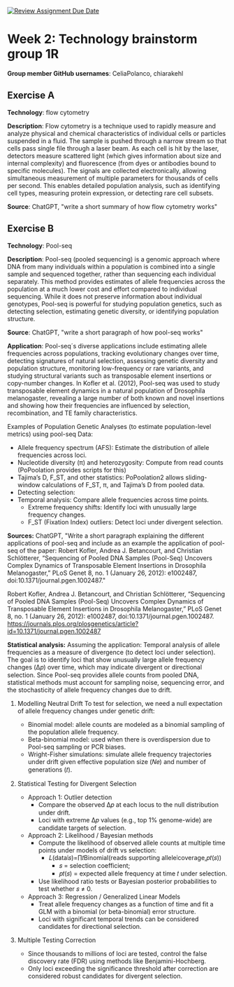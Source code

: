 [![Review Assignment Due Date](https://classroom.github.com/assets/deadline-readme-button-22041afd0340ce965d47ae6ef1cefeee28c7c493a6346c4f15d667ab976d596c.svg)](https://classroom.github.com/a/aKWLU3-A)

# Week 2: Technology brainstorm group 1R
**Group member GitHub usernames**: CeliaPolanco, chiarakehl

## Exercise A
**Technology**: flow cytometry

**Description**: Flow cytometry is a technique used to rapidly measure and analyze physical and chemical characteristics of individual cells or particles suspended in a fluid. The sample is pushed through a narrow stream so that cells pass single file through a laser beam. As each cell is hit by the laser, detectors measure scattered light (which gives information about size and internal complexity) and fluorescence (from dyes or antibodies bound to specific molecules). The signals are collected electronically, allowing simultaneous measurement of multiple parameters for thousands of cells per second. This enables detailed population analysis, such as identifying cell types, measuring protein expression, or detecting rare cell subsets.

**Source**: ChatGPT, "write a short summary of how flow cytometry works"



## Exercise B
**Technology**: Pool-seq

**Description**: Pool-seq (pooled sequencing) is a genomic approach where DNA from many individuals within a population is combined into a single sample and sequenced together, rather than sequencing each individual separately. This method provides estimates of allele frequencies across the population at a much lower cost and effort compared to individual sequencing. While it does not preserve information about individual genotypes, Pool-seq is powerful for studying population genetics, such as detecting selection, estimating genetic diversity, or identifying population structure.

**Source**: ChatGPT, "write a short paragraph of how pool-seq works"

**Application**: Pool-seq´s diverse applications include estimating allele frequencies across populations, tracking evolutionary changes over time, detecting signatures of natural selection, assessing genetic diversity and population structure, monitoring low-frequency or rare variants, and studying structural variants such as transposable element insertions or copy-number changes. In Kofler et al. (2012), Pool-seq was used to study transposable element dynamics in a natural population of Drosophila melanogaster, revealing a large number of both known and novel insertions and showing how their frequencies are influenced by selection, recombination, and TE family characteristics.

Examples of Population Genetic Analyses (to estimate population-level metrics) using pool-seq Data:
- Allele frequency spectrum (AFS): Estimate the distribution of allele frequencies across loci.
- Nucleotide diversity (π) and heterozygosity: Compute from read counts (PoPoolation provides scripts for this)
- Tajima’s D, F_ST, and other statistics: PoPoolation2 allows sliding-window calculations of F_ST, π, and Tajima’s D from pooled data.
- Detecting selection:
- Temporal analysis: Compare allele frequencies across time points.
    - Extreme frequency shifts: Identify loci with unusually large frequency changes.
    - F_ST (Fixation Index) outliers: Detect loci under divergent selection.

**Sources:** ChatGPT, "Write a short paragraph explaining the different applications of pool-seq and include as an example the application of pool-seq of the paper: Robert Kofler, Andrea J. Betancourt, and Christian Schlötterer, “Sequencing of Pooled DNA Samples (Pool-Seq) Uncovers Complex Dynamics of Transposable Element Insertions in Drosophila Melanogaster,” PLoS Genet 8, no. 1 (January 26, 2012): e1002487, doi:10.1371/journal.pgen.1002487."

Robert Kofler, Andrea J. Betancourt, and Christian Schlötterer, “Sequencing of Pooled DNA Samples (Pool-Seq) Uncovers Complex Dynamics of Transposable Element Insertions in Drosophila Melanogaster,” PLoS Genet 8, no. 1 (January 26, 2012): e1002487, doi:10.1371/journal.pgen.1002487.
https://journals.plos.org/plosgenetics/article?id=10.1371/journal.pgen.1002487

**Statistical analysis:** Assuming the application: Temporal analysis of allele frequencies as a measure of divergence (to detect loci under selection). The goal is to identify loci that show unusually large allele frequency changes (Δ𝑝) over time, which may indicate divergent or directional selection. Since Pool-seq provides allele counts from pooled DNA, statistical methods must account for sampling noise, sequencing error, and the stochasticity of allele frequency changes due to drift.

1) Modelling Neutral Drift
    To test for selection, we need a null expectation of allele frequency changes under genetic drift:
    - Binomial model: allele counts are modeled as a binomial sampling of the population allele frequency.
    - Beta-binomial model: used when there is overdispersion due to Pool-seq sampling or PCR biases.
    - Wright-Fisher simulations: simulate allele frequency trajectories under drift given effective population size (𝑁𝑒) and number of generations (𝑡).

2) Statistical Testing for Divergent Selection
    - Approach 1: Outlier detection
        - Compare the observed Δ𝑝 at each locus to the null distribution under drift.
        - Loci with extreme Δ𝑝 values (e.g., top 1% genome-wide) are candidate targets of selection.
    - Approach 2: Likelihood / Bayesian methods
        - Compute the likelihood of observed allele counts at multiple time points under models of drift vs selection:
          - 𝐿(data∣𝑠)=∏𝑡Binomial(reads supporting allele∣coverage,𝑝𝑡(𝑠))
              - 𝑠 = selection coefficient;
              - 𝑝𝑡(𝑠) = expected allele frequency at time 𝑡 under selection.
        - Use likelihood ratio tests or Bayesian posterior probabilities to test whether 𝑠 ≠ 0.
    - Approach 3: Regression / Generalized Linear Models
        - Treat allele frequency changes as a function of time and fit a GLM with a binomial (or beta-binomial) error structure.
        - Loci with significant temporal trends can be considered candidates for directional selection.

3) Multiple Testing Correction
   - Since thousands to millions of loci are tested, control the false discovery rate (FDR) using methods like Benjamini-Hochberg.
   - Only loci exceeding the significance threshold after correction are considered robust candidates for divergent selection.
